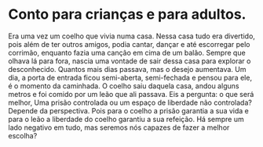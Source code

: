 # Conto para crianças e para adultos. 

Era uma vez um coelho que vivia numa casa. Nessa casa tudo era divertido, pois além de ter outros amigos, podia cantar,
dançar e até escorregar pelo corrimão, enquanto fazia uma canção em cima de um balão. Sempre que olhava lá para fora,
nascia uma vontade  de sair dessa casa para explorar o desconhecido. Quantos mais dias passava, mas o desejo aumentava.
Um dia, a porta de entrada ficou semi-aberta, semi-fechada e pensou para ele, é o momento da caminhada. O coelho saiu
daquela casa, andou alguns metros e foi comido por um leão que ali passava. Eis a pergunta: o que será melhor, Uma
prisão controlada ou um espaço de liberdade não  controlada? Depende da perspectiva. Pois para o coelho a prisão
garantia a sua vida e para o leão a liberdade do coelho garantiu a sua refeição. Há sempre um lado negativo em tudo, mas
seremos nós capazes de fazer a melhor escolha?
